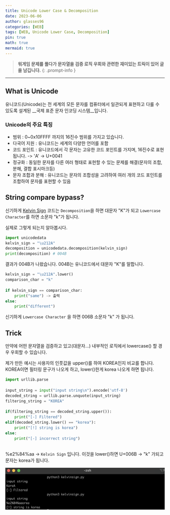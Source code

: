 ```yaml
---
title: Unicode Lower Case & Decomposition
date: 2023-06-06
author: glasses96
categories: [WEB]
tags: [WEB, Unicode Lower Case, Decomposition]
pin: true
math: true
mermaid: true
---
```


> **워게임 문제를 풀다가 문자열을 검증 로직 우회와 관련한 재미있는 트릭이 있어 글을 남깁니다.**
{: .prompt-info }

---

## What is Unicode
유니코드(Unicode)는 전 세계의 모든 문자를 컴퓨터에서 일관되게 표현하고 다룰 수 있도록 설계된 __국제 표준 문자 인코딩 시스템__입니다.

### Unicode의 주요 특징
- 범위 : 0~0x10FFFF 까지의 16진수 범위를 가지고 있습니다.
- 다국어 지원 : 유니코드는 세계의 다양한 언어를 포함
- 코드 포인트 : 유니코드에서 각 문자는 고유한 코드 포인트를 가지며, 16진수로 표현됩니다.
-> 'A' -> U+0041
- 정규화 : 동일한 문자를 다른 여러 형태로 표현할 수 있는 문제를 해결(문자의 조합, 분해, 결합 표시마크등)
- 문자 조합과 분해 : 유니코드는 문자의 조합성을 고려하여 여러 개의 코드 포인트를 조합하여 문자를 표현할 수 있음


## String compare bypass?
신기하게 [Kelvin Sign](https://www.compart.com/en/unicode/U+212A) 코드는 `Decomposition`을 하면 대문자 "K"가 되고 `Lowercase Character`를 하면 소문자 "k"가 됩니다.

실제로 그렇게 되는지 알아봅시다.

```py
import unicodedata
kelvin_sign = "\u212A"
decomposition = unicodedata.decomposition(kelvin_sign)
print(decomposition) # 004B
```
결과가 004B가 나왔습니다. 004B는 유니코드에서 대문자 "K"를 말합니다.


```py
kelvin_sign = "\u212A".lower()
comparison_char = "k"

if kelvin_sign == comparison_char:
    print("same") -> 출력
else:
    print("different")
```
신기하게 `Lowercase Character` 을 하면 006B 소문자 "k" 가 됩니다.


## Trick
만약에 어떤 문자열을 검증하고 있고(대문자...) 내부적인  로직에서 lowercase() 할 경우 우회할 수 있습니다.


제가 만든 예시는 사용자의 인풋값을 upper()를 하여 KOREA인지 비교를 합니다.
KOREA이면 필터링 문구가 나오게 하고, lower()한게 korea 나오게 하면 됩니다.

```py
import urllib.parse

input_string = input("input string\n").encode('utf-8')
decoded_string = urllib.parse.unquote(input_string)
filtering_string = "KOREA"

if(filtering_string == decoded_string.upper()):
    print("[-] Filtered")
elif(decoded_string.lower() == "korea"):
    print("[!] string is korea")
else:
    print("[-] incorrect string")
    
```

%e2%84%aa -> `Kelvin Sign` 입니다.
이것을 lower()하면 U+006B -> "k" 가되고 문자는 korea가 됩니다.

![결과](/assets/post/28/1.png)
